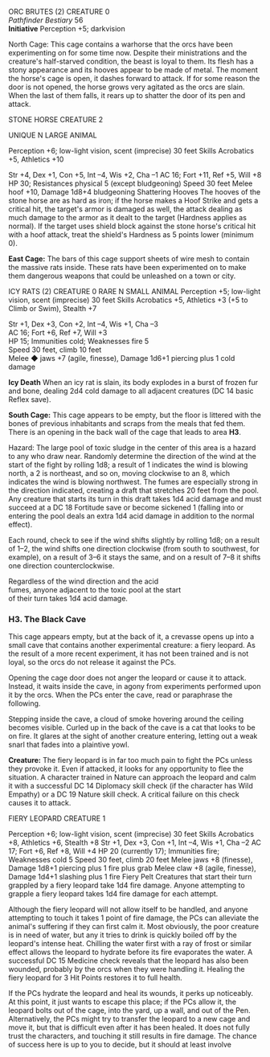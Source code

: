 
ORC BRUTES (2)                                            CREATURE 0  
*Pathfinder Bestiary* 56  
**Initiative** Perception +5; darkvision

North Cage: This cage contains a warhorse that the orcs have been experimenting on for some time now. Despite their ministrations and the creature's half-starved condition, the beast is loyal to them. Its flesh has a stony appearance and its hooves appear to be made of metal. The moment the horse's cage is open, it dashes forward to attack. If for some reason the door is not opened, the horse grows very agitated as the orcs are slain. When the last of them falls, it rears up to shatter the door of its pen and attack.

STONE HORSE        CREATURE 2

UNIQUE   N   LARGE   ANIMAL

Perception +6; low-light vision, scent (imprecise) 30 feet
Skills Acrobatics +5, Athletics +10

Str +4, Dex +1, Con +5, Int –4, Wis +2, Cha –1
AC 16; Fort +11, Ref +5, Will +8
HP 30; Resistances physical 5 (except bludgeoning)
Speed 30 feet
Melee hoof +10, Damage 1d8+4 bludgeoning
Shattering Hooves The hooves of the stone horse are as hard as iron; if the horse makes a Hoof Strike and gets a critical hit, the target's armor is damaged as well, the attack dealing as much damage to the armor as it dealt to the target (Hardness applies as normal). If the target uses shield block against the stone horse's critical hit with a hoof attack, treat the shield's Hardness as 5 points lower (minimum 0).

**East Cage:** The bars of this cage support sheets of wire mesh to contain the massive rats inside. These rats have been experimented on to make them dangerous weapons that could be unleashed on a town or city.

ICY RATS (2)                                    CREATURE 0
RARE   N   SMALL   ANIMAL
Perception +5; low-light vision, scent (imprecise) 30 feet
Skills Acrobatics +5, Athletics +3 (+5 to Climb or Swim), Stealth +7

Str +1, Dex +3, Con +2, Int –4, Wis +1, Cha –3  
AC 16; Fort +6, Ref +7, Will +3  
HP 15; Immunities cold; Weaknesses fire 5  
Speed 30 feet, climb 10 feet  
Melee ◆ jaws +7 (agile, finesse), Damage 1d6+1 piercing plus 1 cold damage

**Icy Death** When an icy rat is slain, its body explodes in a burst of frozen fur and bone, dealing 2d4 cold damage to all adjacent creatures (DC 14 basic Reflex save).

**South Cage:** This cage appears to be empty, but the floor is littered with the bones of previous inhabitants and scraps from the meals that fed them. There is an opening in the back wall of the cage that leads to area **H3**.

Hazard: The large pool of toxic sludge in the center of this area is a hazard to any who draw near. Randomly determine the direction of the wind at the start of the fight by rolling 1d8; a result of 1 indicates the wind is blowing north, a 2 is northeast, and so on, moving clockwise to an 8, which indicates the wind is blowing northwest. The fumes are especially strong in the direction indicated, creating a draft that stretches 20 feet from the pool. Any creature that starts its turn in this draft takes 1d4 acid damage and must succeed at a DC 18 Fortitude save or become sickened 1 (falling into or entering the pool deals an extra 1d4 acid damage in addition to the normal effect).

Each round, check to see if the wind shifts
slightly by rolling 1d8; on a result of 1–2,
the wind shifts one direction clockwise (from
south to southwest, for example), on a result of
3–6 it stays the same, and on a result of 7–8 it
shifts one direction counterclockwise.

Regardless of the wind direction and the acid  
fumes, anyone adjacent to the toxic pool at the start  
of their turn takes 1d4 acid damage.

### H3. The Black Cave
This cage appears empty, but at the back of it, a crevasse opens up into a small cave that contains another experimental creature: a fiery leopard. As the result of a more recent experiment, it has not been trained and is not loyal, so the orcs do not release it against the PCs.

Opening the cage door does not anger the leopard
or cause it to attack. Instead, it waits inside the
cave, in agony from experiments performed upon it
by the orcs. When the PCs enter the cave, read or
paraphrase the following.

Stepping inside the cave, a cloud of smoke hovering around the ceiling becomes visible. Curled up in the back of the cave is a cat that looks to be on fire. It glares at the sight of another creature entering, letting out a weak snarl that fades into a plaintive yowl.

**Creature:** The fiery leopard is in far too much pain to fight the PCs unless they provoke it. Even if attacked, it looks for any opportunity to flee the situation. A character trained in Nature can approach the leopard and calm it with a successful DC 14 Diplomacy skill check (if the character has Wild Empathy) or a DC 19 Nature skill check. A critical failure on this check causes it to attack.

FIERY LEOPARD CREATURE 1

Perception +6; low-light vision, scent (imprecise) 30 feet
Skills Acrobatics +8, Athletics +6, Stealth +8
Str +1, Dex +3, Con +1, Int –4, Wis +1, Cha –2
AC 17; Fort +6, Ref +8, Will +4
HP 20 (currently 17); Immunities fire; Weaknesses cold 5
Speed 30 feet, climb 20 feet
Melee jaws +8 (finesse), Damage 1d8+1 piercing plus 1 fire plus grab
Melee claw +8 (agile, finesse), Damage 1d4+1 slashing plus 1 fire
Fiery Pelt Creatures that start their turn grappled by a fiery leopard take 1d4 fire damage. Anyone attempting to grapple a fiery leopard takes 1d4 fire damage for each attempt.

Although the fiery leopard will not allow itself
to be handled, and anyone attempting to touch it
takes 1 point of fire damage, the PCs can alleviate
the animal's suffering if they can first calm it. Most
obviously, the poor creature is in need of water,
but any it tries to drink is quickly boiled off by the
leopard's intense heat. Chilling the water first with
a ray of frost or similar effect allows the leopard
to hydrate before its fire evaporates the water. A
successful DC 15 Medicine check reveals that the
leopard has also been wounded, probably by the orcs
when they were handling it. Healing the fiery leopard
for 3 Hit Points restores it to full health.

If the PCs hydrate the leopard and heal its wounds,
it perks up noticeably. At this point, it just wants to
escape this place; if the PCs allow it, the leopard
bolts out of the cage, into the yard, up a wall, and
out of the Pen. Alternatively, the PCs might try to
transfer the leopard to a new cage and move it, but
that is difficult even after it has been healed. It does
not fully trust the characters, and touching it still
results in fire damage. The chance of success here is
up to you to decide, but it should at least involve
